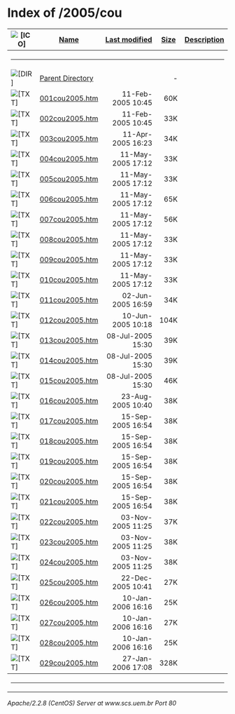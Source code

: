  <body>
<h1>Index of /2005/cou</h1>
<table><tr><th><img src="/icons/blank.gif" alt="[ICO]"></th><th><a href="?C=N;O=D">Name</a></th><th><a href="?C=M;O=A">Last modified</a></th><th><a href="?C=S;O=A">Size</a></th><th><a href="?C=D;O=A">Description</a></th></tr><tr><th colspan="5"><hr></th></tr>
<tr><td valign="top"><img src="/icons/back.gif" alt="[DIR]"></td><td><a href="/2005/">Parent Directory</a></td><td>&nbsp;</td><td align="right">  - </td></tr>
<tr><td valign="top"><img src="/icons/text.gif" alt="[TXT]"></td><td><a href="001cou2005.htm">001cou2005.htm</a></td><td align="right">11-Feb-2005 10:45  </td><td align="right"> 60K</td></tr>
<tr><td valign="top"><img src="/icons/text.gif" alt="[TXT]"></td><td><a href="002cou2005.htm">002cou2005.htm</a></td><td align="right">11-Feb-2005 10:45  </td><td align="right"> 33K</td></tr>
<tr><td valign="top"><img src="/icons/text.gif" alt="[TXT]"></td><td><a href="003cou2005.htm">003cou2005.htm</a></td><td align="right">11-Apr-2005 16:23  </td><td align="right"> 34K</td></tr>
<tr><td valign="top"><img src="/icons/text.gif" alt="[TXT]"></td><td><a href="004cou2005.htm">004cou2005.htm</a></td><td align="right">11-May-2005 17:12  </td><td align="right"> 33K</td></tr>
<tr><td valign="top"><img src="/icons/text.gif" alt="[TXT]"></td><td><a href="005cou2005.htm">005cou2005.htm</a></td><td align="right">11-May-2005 17:12  </td><td align="right"> 33K</td></tr>
<tr><td valign="top"><img src="/icons/text.gif" alt="[TXT]"></td><td><a href="006cou2005.htm">006cou2005.htm</a></td><td align="right">11-May-2005 17:12  </td><td align="right"> 65K</td></tr>
<tr><td valign="top"><img src="/icons/text.gif" alt="[TXT]"></td><td><a href="007cou2005.htm">007cou2005.htm</a></td><td align="right">11-May-2005 17:12  </td><td align="right"> 56K</td></tr>
<tr><td valign="top"><img src="/icons/text.gif" alt="[TXT]"></td><td><a href="008cou2005.htm">008cou2005.htm</a></td><td align="right">11-May-2005 17:12  </td><td align="right"> 33K</td></tr>
<tr><td valign="top"><img src="/icons/text.gif" alt="[TXT]"></td><td><a href="009cou2005.htm">009cou2005.htm</a></td><td align="right">11-May-2005 17:12  </td><td align="right"> 33K</td></tr>
<tr><td valign="top"><img src="/icons/text.gif" alt="[TXT]"></td><td><a href="010cou2005.htm">010cou2005.htm</a></td><td align="right">11-May-2005 17:12  </td><td align="right"> 33K</td></tr>
<tr><td valign="top"><img src="/icons/text.gif" alt="[TXT]"></td><td><a href="011cou2005.htm">011cou2005.htm</a></td><td align="right">02-Jun-2005 16:59  </td><td align="right"> 34K</td></tr>
<tr><td valign="top"><img src="/icons/text.gif" alt="[TXT]"></td><td><a href="012cou2005.htm">012cou2005.htm</a></td><td align="right">10-Jun-2005 10:18  </td><td align="right">104K</td></tr>
<tr><td valign="top"><img src="/icons/text.gif" alt="[TXT]"></td><td><a href="013cou2005.htm">013cou2005.htm</a></td><td align="right">08-Jul-2005 15:30  </td><td align="right"> 39K</td></tr>
<tr><td valign="top"><img src="/icons/text.gif" alt="[TXT]"></td><td><a href="014cou2005.htm">014cou2005.htm</a></td><td align="right">08-Jul-2005 15:30  </td><td align="right"> 39K</td></tr>
<tr><td valign="top"><img src="/icons/text.gif" alt="[TXT]"></td><td><a href="015cou2005.htm">015cou2005.htm</a></td><td align="right">08-Jul-2005 15:30  </td><td align="right"> 46K</td></tr>
<tr><td valign="top"><img src="/icons/text.gif" alt="[TXT]"></td><td><a href="016cou2005.htm">016cou2005.htm</a></td><td align="right">23-Aug-2005 10:40  </td><td align="right"> 38K</td></tr>
<tr><td valign="top"><img src="/icons/text.gif" alt="[TXT]"></td><td><a href="017cou2005.htm">017cou2005.htm</a></td><td align="right">15-Sep-2005 16:54  </td><td align="right"> 38K</td></tr>
<tr><td valign="top"><img src="/icons/text.gif" alt="[TXT]"></td><td><a href="018cou2005.htm">018cou2005.htm</a></td><td align="right">15-Sep-2005 16:54  </td><td align="right"> 38K</td></tr>
<tr><td valign="top"><img src="/icons/text.gif" alt="[TXT]"></td><td><a href="019cou2005.htm">019cou2005.htm</a></td><td align="right">15-Sep-2005 16:54  </td><td align="right"> 38K</td></tr>
<tr><td valign="top"><img src="/icons/text.gif" alt="[TXT]"></td><td><a href="020cou2005.htm">020cou2005.htm</a></td><td align="right">15-Sep-2005 16:54  </td><td align="right"> 38K</td></tr>
<tr><td valign="top"><img src="/icons/text.gif" alt="[TXT]"></td><td><a href="021cou2005.htm">021cou2005.htm</a></td><td align="right">15-Sep-2005 16:54  </td><td align="right"> 38K</td></tr>
<tr><td valign="top"><img src="/icons/text.gif" alt="[TXT]"></td><td><a href="022cou2005.htm">022cou2005.htm</a></td><td align="right">03-Nov-2005 11:25  </td><td align="right"> 37K</td></tr>
<tr><td valign="top"><img src="/icons/text.gif" alt="[TXT]"></td><td><a href="023cou2005.htm">023cou2005.htm</a></td><td align="right">03-Nov-2005 11:25  </td><td align="right"> 38K</td></tr>
<tr><td valign="top"><img src="/icons/text.gif" alt="[TXT]"></td><td><a href="024cou2005.htm">024cou2005.htm</a></td><td align="right">03-Nov-2005 11:25  </td><td align="right"> 38K</td></tr>
<tr><td valign="top"><img src="/icons/text.gif" alt="[TXT]"></td><td><a href="025cou2005.htm">025cou2005.htm</a></td><td align="right">22-Dec-2005 10:41  </td><td align="right"> 27K</td></tr>
<tr><td valign="top"><img src="/icons/text.gif" alt="[TXT]"></td><td><a href="026cou2005.htm">026cou2005.htm</a></td><td align="right">10-Jan-2006 16:16  </td><td align="right"> 25K</td></tr>
<tr><td valign="top"><img src="/icons/text.gif" alt="[TXT]"></td><td><a href="027cou2005.htm">027cou2005.htm</a></td><td align="right">10-Jan-2006 16:16  </td><td align="right"> 27K</td></tr>
<tr><td valign="top"><img src="/icons/text.gif" alt="[TXT]"></td><td><a href="028cou2005.htm">028cou2005.htm</a></td><td align="right">10-Jan-2006 16:16  </td><td align="right"> 25K</td></tr>
<tr><td valign="top"><img src="/icons/text.gif" alt="[TXT]"></td><td><a href="029cou2005.htm">029cou2005.htm</a></td><td align="right">27-Jan-2006 17:08  </td><td align="right">328K</td></tr>
<tr><th colspan="5"><hr></th></tr>
</table>
<address>Apache/2.2.8 (CentOS) Server at www.scs.uem.br Port 80</address>
</body></html>
